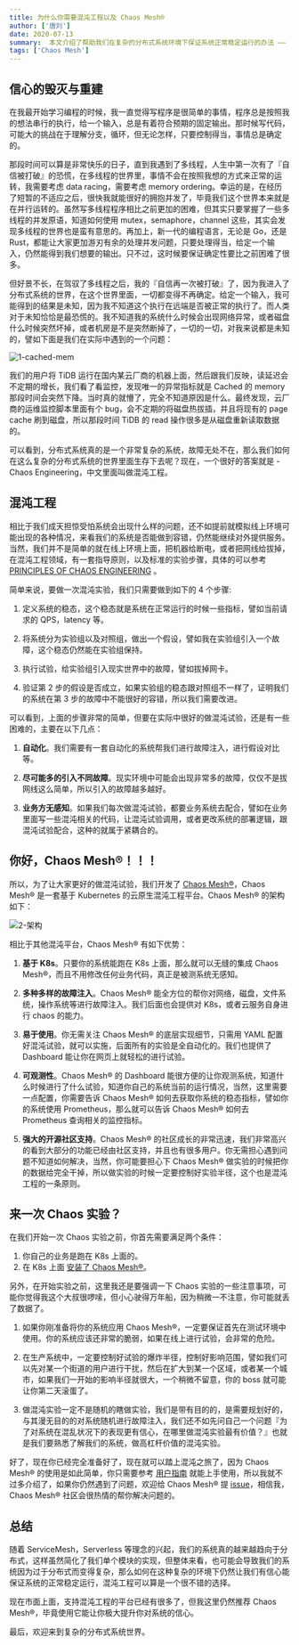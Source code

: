 ```yaml
---   
title: 为什么你需要混沌工程以及 Chaos Mesh®
author: ['唐刘']
date: 2020-07-13
summary:  本文介绍了帮助我们在复杂的分布式系统环境下保证系统正常稳定运行的办法 —— Chaos Engineering，以及基于 Kubernetes 的云原生混沌工程平台 Chaos Mesh®。
tags: ['Chaos Mesh']
--- 
```


## 信心的毁灭与重建

在我最开始学习编程的时候，我一直觉得写程序是很简单的事情，程序总是按照我的想法串行的执行，给一个输入，总是有着符合预期的固定输出。那时候写代码，可能大的挑战在于理解分支，循环，但无论怎样，只要控制得当，事情总是确定的。

那段时间可以算是非常快乐的日子，直到我遇到了多线程，人生中第一次有了『自信被打破』的恐慌，在多线程的世界里，事情不会在按照我想的方式来正常的运转，我需要考虑 data racing，需要考虑 memory ordering。幸运的是，在经历了短暂的不适应之后，很快我就能很好的拥抱并发了，毕竟我们这个世界本来就是在并行运转的。虽然写多线程程序相比之前更加的困难，但其实只要掌握了一些多线程的并发原语，知道如何使用 mutex，semaphore，channel 这些，其实会发现多线程的世界也是蛮有意思的。再加上，新一代的编程语言，无论是 Go，还是 Rust，都能让大家更加游刃有余的处理并发问题，只要处理得当，给定一个输入，仍然能得到我们想要的输出。只不过，这时候要保证确定性要比之前困难了很多。

但好景不长，在驾驭了多线程之后，我的『自信再一次被打破』了，因为我进入了分布式系统的世界，在这个世界里面，一切都变得不再确定。给定一个输入，我可能得到的结果是未知，因为我不知道这个执行在远端是否被正常的执行了。而人类对于未知恰恰是最恐慌的。我不知道我的系统什么时候会出现网络异常，或者磁盘什么时候突然坏掉，或者机房是不是突然断掉了，一切的一切，对我来说都是未知的，譬如下面是我们在实际中遇到的一个问题：

![1-cached-mem](https://download.pingcap.com/images/blog/why-you-need-chaos-engineering-and-chaos-mesh/1-cached-mem.jpg)

我们的用户将 TiDB 运行在国内某云厂商的机器上面，然后跟我们反映，读延迟会不定期的增长，我们看了看监控，发现唯一的异常指标就是 Cached 的 memory 那段时间会突然下降。当时真的就懵了，完全不知道原因是什么。最终发现，云厂商的运维监控脚本里面有个 bug，会不定期的将磁盘热拔插，并且将现有的 page cache 刷到磁盘，所以那段时间 TiDB 的 read 操作很多是从磁盘重新读取数据的。

可以看到，分布式系统真的是一个非常复杂的系统，故障无处不在，那么我们如何在这么复杂的分布式系统的世界里面生存下去呢？现在，一个很好的答案就是 - Chaos Engineering，中文里面叫做混沌工程。

## 混沌工程

相比于我们成天担惊受怕系统会出现什么样的问题，还不如提前就模拟线上环境可能出现的各种情况，来看我们的系统是否能做到容错，仍然能继续对外提供服务。当然，我们并不是简单的就在线上环境上面，把机器给断电，或者把网线给拔掉，在混沌工程领域，有一套指导原则，以及标准的实验步骤，具体的可以参考 [PRINCIPLES OF CHAOS ENGINEERING](https://principlesofchaos.org/?lang=ENcontent) 。

简单来说，要做一次混沌实验，我们只需要做到如下的 4 个步骤:

1. 定义系统的稳态，这个稳态就是系统在正常运行的时候一些指标，譬如当前请求的 QPS，latency 等。

2. 将系统分为实验组以及对照组，做出一个假设，譬如我在实验组引入一个故障，这个稳态仍然能在实验组保持。

3. 执行试验，给实验组引入现实世界中的故障，譬如拔掉网卡。

4. 验证第 2 步的假设是否成立，如果实验组的稳态跟对照组不一样了，证明我们的系统在第 3 步的故障中不能很好的容错，所以我们需要改进。

可以看到，上面的步骤非常的简单，但要在实际中很好的做混沌试验，还是有一些困难的，主要在以下几点：

1. **自动化**。我们需要有一套自动化的系统帮我们进行故障注入，进行假设对比等。

2. **尽可能多的引入不同故障**。现实环境中可能会出现非常多的故障，仅仅不是拔网线这么简单，所以引入的故障越多越好。

3. **业务方无感知**。如果我们每次做混沌试验，都要业务系统去配合，譬如在业务里面写一些混沌相关的代码，让混沌试验调用，或者更改系统的部署逻辑，跟混沌试验配合，这种的就属于紧耦合的。

## 你好，Chaos Mesh®！！！

所以，为了让大家更好的做混沌试验，我们开发了 [Chaos Mesh®](https://chaos-mesh.org/)，Chaos Mesh® 是一套基于 Kubernetes 的云原生混沌工程平台。Chaos Mesh® 的架构如下：

![2-架构](https://download.pingcap.com/images/blog/why-you-need-chaos-engineering-and-chaos-mesh/2-架构.jpg)

相比于其他混沌平台，Chaos Mesh® 有如下优势：

1. **基于 K8s**。只要你的系统能跑在 K8s 上面，那么就可以无缝的集成 Chaos Mesh®，而且不用修改任何业务代码，真正是被测系统无感知。

2. **多种多样的故障注入**。Chaos Mesh® 能全方位的帮你对网络，磁盘，文件系统，操作系统等进行故障注入。我们后面也会提供对 K8s，或者云服务自身进行 chaos 的能力。

3. **易于使用**。你无需关注 Chaos Mesh® 的底层实现细节，只需用 YAML 配置好混沌试验，就可以实施，后面所有的实验是全自动化的。我们也提供了 Dashboard 能让你在网页上就轻松的进行试验。

4. **可观测性**。Chaos Mesh® 的 Dashboard 能很方便的让你观测系统，知道什么时候进行了什么试验，知道你自己的系统当前的运行情况，当然，这里需要一点配置，你需要告诉 Chaos Mesh® 如何去获取你系统的稳态指标，譬如你的系统使用 Prometheus，那么就可以告诉 Chaos Mesh® 如何去 Prometheus 查询相关的监控指标。

5. **强大的开源社区支持**。Chaos Mesh® 的社区成长的非常迅速，我们非常高兴的看到大部分的功能已经由社区支持，并且也有很多用户。你无需担心遇到问题不知道如何解决，当然，你可能要担心下 Chaos Mesh® 做实验的时候把你的数据给完全干掉，所以做实验的时候一定要控制好实验半径，这个也是混沌工程的一条原则。

## 来一次 Chaos 实验？

在我们开始一次 Chaos 实验之前，你首先需要满足两个条件：

1. 你自己的业务是跑在 K8s 上面的。
2. 在 K8s 上面 [安装了 Chaos Mesh®](https://chaos-mesh.org/docs/installation/installation)。

另外，在开始实验之前，这里我还是要强调一下 Chaos 实验的一些注意事项，可能你觉得我这个大叔很啰嗦，但小心驶得万年船，因为稍微一不注意，你可能就丢了数据了。

1. 如果你刚准备将你的系统应用 Chaos Mesh®，一定要保证首先在测试环境中使用。你的系统应该还非常的脆弱，如果在线上进行试验，会非常的危险。

2. 在生产系统中，一定要控制好试验的爆炸半径，控制好影响范围，譬如我们可以先对某一个街道的用户进行干扰，然后在扩大到某一个区域，或者某一个城市，如果我们一开始的影响半径就很大，一个稍微不留意，你的 boss 就可能让你第二天滚蛋了。

3. 做混沌实验一定不是随机的瞎做实验，我们是带有目的的，是需要规划好的，与其漫无目的的对系统随机进行故障注入，我们还不如先问自己一个问题『为了对系统在混乱状况下的表现更有信心，在哪里做混沌实验最有价值？』也就是我们要熟悉了解我们的系统，做高杠杆价值的混沌实验。

好了，现在你已经完全准备好了，现在就可以踏上混沌之旅了，因为 Chaos Mesh® 的使用是如此简单，你只需要参考 [用户指南](https://chaos-mesh.org/docs/user_guides/run_chaos_experiment) 就能上手使用，所以我就不过多介绍了，如果你仍然遇到了问题，欢迎给 Chaos Mesh® 提 [issue](https://github.com/pingcap/chaos-mesh/issues)，相信我，Chaos Mesh® 社区会很热情的帮你解决问题的。

## 总结

随着 ServiceMesh，Serverless 等理念的兴起，我们的系统真的越来越趋向于分布式，这样虽然简化了我们单个模块的实现，但整体来看，也可能会导致我们的系统因为过于分布式而变得复杂，那么如何在这种复杂的环境下仍然让我们有信心能保证系统的正常稳定运行，混沌工程可以算是一个很不错的选择。

现在市面上面，支持混沌工程的平台已经有很多了，但我这里仍然推荐 Chaos Mesh®，毕竟使用它能让你极大提升你对系统的信心。

最后，欢迎来到复杂的分布式系统世界。


